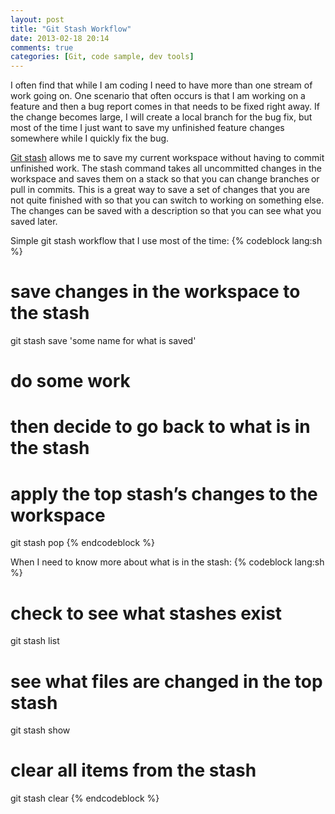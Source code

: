 ```yaml
---
layout: post
title: "Git Stash Workflow"
date: 2013-02-18 20:14
comments: true
categories: [Git, code sample, dev tools] 
---
```


I often find that while I am coding I need to have more than one stream of work going on. One scenario that often occurs is that I am working on a feature and then a bug report comes in that needs to be fixed right away. If the change becomes large, I will create a local branch for the bug fix, but most of the time I just want to save my unfinished feature changes somewhere while I quickly fix the bug. 

[Git stash](http://git-scm.com/book/en/Git-Tools-Stashing) allows me to save my current workspace without having to commit unfinished work. The stash command takes all uncommitted changes in the workspace and saves them on a stack so that you can change branches or pull in commits. This is a great way to save a set of changes that you are not quite finished with so that you can switch to working on something else. The changes can be saved with a description so that you can see what you saved later.

Simple git stash workflow that I use most of the time:
{% codeblock lang:sh %}
# save changes in the workspace to the stash
git stash save 'some name for what is saved'

# do some work 
# then decide to go back to what is in the stash

# apply the top stash’s changes to the workspace
git stash pop
{% endcodeblock %}

When I need to know more about what is in the stash:
{% codeblock lang:sh %}
# check to see what stashes exist
git stash list

# see what files are changed in the top stash
git stash show

# clear all items from the stash
git stash clear
{% endcodeblock %}

